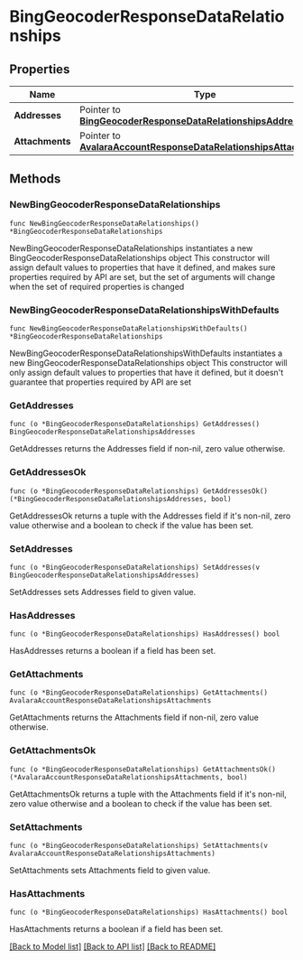 # BingGeocoderResponseDataRelationships

## Properties

Name | Type | Description | Notes
------------ | ------------- | ------------- | -------------
**Addresses** | Pointer to [**BingGeocoderResponseDataRelationshipsAddresses**](BingGeocoderResponseDataRelationshipsAddresses.md) |  | [optional] 
**Attachments** | Pointer to [**AvalaraAccountResponseDataRelationshipsAttachments**](AvalaraAccountResponseDataRelationshipsAttachments.md) |  | [optional] 

## Methods

### NewBingGeocoderResponseDataRelationships

`func NewBingGeocoderResponseDataRelationships() *BingGeocoderResponseDataRelationships`

NewBingGeocoderResponseDataRelationships instantiates a new BingGeocoderResponseDataRelationships object
This constructor will assign default values to properties that have it defined,
and makes sure properties required by API are set, but the set of arguments
will change when the set of required properties is changed

### NewBingGeocoderResponseDataRelationshipsWithDefaults

`func NewBingGeocoderResponseDataRelationshipsWithDefaults() *BingGeocoderResponseDataRelationships`

NewBingGeocoderResponseDataRelationshipsWithDefaults instantiates a new BingGeocoderResponseDataRelationships object
This constructor will only assign default values to properties that have it defined,
but it doesn't guarantee that properties required by API are set

### GetAddresses

`func (o *BingGeocoderResponseDataRelationships) GetAddresses() BingGeocoderResponseDataRelationshipsAddresses`

GetAddresses returns the Addresses field if non-nil, zero value otherwise.

### GetAddressesOk

`func (o *BingGeocoderResponseDataRelationships) GetAddressesOk() (*BingGeocoderResponseDataRelationshipsAddresses, bool)`

GetAddressesOk returns a tuple with the Addresses field if it's non-nil, zero value otherwise
and a boolean to check if the value has been set.

### SetAddresses

`func (o *BingGeocoderResponseDataRelationships) SetAddresses(v BingGeocoderResponseDataRelationshipsAddresses)`

SetAddresses sets Addresses field to given value.

### HasAddresses

`func (o *BingGeocoderResponseDataRelationships) HasAddresses() bool`

HasAddresses returns a boolean if a field has been set.

### GetAttachments

`func (o *BingGeocoderResponseDataRelationships) GetAttachments() AvalaraAccountResponseDataRelationshipsAttachments`

GetAttachments returns the Attachments field if non-nil, zero value otherwise.

### GetAttachmentsOk

`func (o *BingGeocoderResponseDataRelationships) GetAttachmentsOk() (*AvalaraAccountResponseDataRelationshipsAttachments, bool)`

GetAttachmentsOk returns a tuple with the Attachments field if it's non-nil, zero value otherwise
and a boolean to check if the value has been set.

### SetAttachments

`func (o *BingGeocoderResponseDataRelationships) SetAttachments(v AvalaraAccountResponseDataRelationshipsAttachments)`

SetAttachments sets Attachments field to given value.

### HasAttachments

`func (o *BingGeocoderResponseDataRelationships) HasAttachments() bool`

HasAttachments returns a boolean if a field has been set.


[[Back to Model list]](../README.md#documentation-for-models) [[Back to API list]](../README.md#documentation-for-api-endpoints) [[Back to README]](../README.md)


